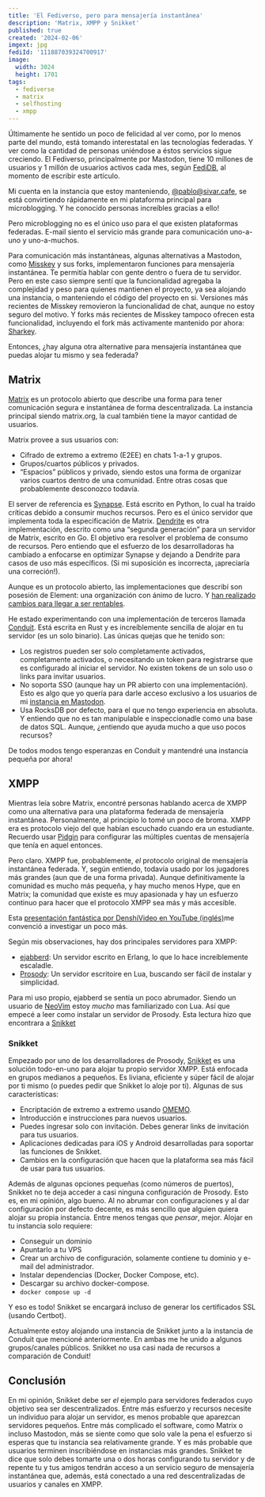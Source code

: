 ```yaml
---
title: 'El Fediverso, pero para mensajería instantánea'
description: 'Matrix, XMPP y Snikket'
published: true
created: '2024-02-06'
imgext: jpg
fediId: '111887039324700917'
image:
  width: 3024
  height: 1701
tags:
  - fediverse
  - matrix
  - selfhosting
  - xmpp
---
```


Últimamente he sentido un poco de felicidad al ver como, por lo menos parte del mundo, está tomando interestatal en las tecnologías federadas. Y ver como la cantidad de personas uniéndose a éstos servicios sigue creciendo. El Fediverso, principalmente por Mastodon, tiene 10 millones de usuarios y 1 millón de usuarios activos cada mes, según [FediDB](https://fedidb.org), al momento de escribir este artículo.

Mi cuenta en la instancia que estoy manteniendo, [@pablo@sivar.cafe](https://sivar.cafe/@pablo), se está convirtiendo rápidamente en mi plataforma principal para microblogging. Y he conocido personas increíbles gracias a ello!

Pero microblogging no es el único uso para el que existen plataformas federadas. E-mail siento el servicio más grande para comunicación uno-a-uno y uno-a-muchos.

Para comunicación más instantáneas, algunas alternativas a Mastodon, como  [Misskey](https://misskey-hub.net/en/)  y sus forks, implementaron funciones para mensajería instantánea. Te permitía hablar con gente dentro o fuera de tu servidor. Pero en este caso siempre sentí que la funcionalidad agregaba la complejidad y peso para quienes mantienen el proyecto, ya sea alojando una instancia, o manteniendo el código del proyecto en si. Versiones más recientes de Misskey removieron la funcionalidad de chat, aunque no estoy seguro del motivo. Y forks más recientes de Misskey tampoco ofrecen esta funcionalidad, incluyendo el fork más activamente mantenido por ahora:  [Sharkey](https://joinsharkey.org).

Entonces, ¿hay alguna otra alternative para mensajería instantánea que puedas alojar tu mismo y sea federada?

## Matrix

[Matrix](https://matrix.org/)  es un protocolo abierto que describe una forma para tener comunicación segura e instantánea de forma descentralizada. La instancia principal siendo matrix.org, la cual también tiene la mayor cantidad de usuarios.

Matrix provee a sus usuarios con:
- Cifrado de extremo a extremo (E2EE) en chats 1-a-1 y grupos.
- Grupos/cuartos públicos y privados.
- “Espacios” públicos y privado, siendo estos una forma de organizar varios cuartos dentro de una comunidad.
Entre otras cosas que probablemente desconozco todavía.

El server de referencia es [Synapse](https://github.com/element-hq/synapse). Está escrito en Python, lo cual ha traído críticas debido a consumir muchos recursos. Pero es el único servidor que implementa toda la especificación de Matrix. [Dendrite](https://github.com/matrix-org/dendrite) es otra implementación, descrito como una “segunda generación” para un servidor de Matrix, escrito en Go. El objetivo era resolver el problema de consumo de recursos. Pero entiendo que el esfuerzo de los desarrolladoras ha cambiado a enfocarse en optimizar Synapse y dejando a Dendrite para casos de uso más específicos. (Si mi suposición es incorrecta, ¡apreciaría una correción!).

Aunque es un protocolo abierto, las implementaciones que describí son posesión de Element: una organización con ánimo de lucro. Y [han realizado cambios para llegar a ser rentables](https://element.io/blog/element-to-adopt-agplv3/).

He estado experimentando con una implementación de terceros llamada [Conduit](https://conduit.rs). Está escrita en Rust y es increíblemente sencilla de alojar en tu servidor (es un solo binario). Las únicas quejas que he tenido son:
- Los registros pueden ser solo completamente activados, completamente activados, o necesitando un token para registrarse que es configurado al iniciar el servidor. No existen tokens de un solo uso o links para invitar usuarios.
- No soporta SSO (aunque hay un PR abierto con una implementación). Esto es algo que yo quería para darle acceso exclusivo a los usuarios de mi [instancia en Mastodon](https://sivar.cafe).
- Usa RocksDB por defecto, para el que no tengo experiencia en absoluta. Y entiendo que no es tan manipulable e inspeccionadle como una base de datos SQL. Aunque, ¿entiendo que ayuda mucho a que uso pocos recursos?

De todos modos tengo esperanzas en Conduit y mantendré una instancia pequeña por ahora!

## XMPP

Mientras leía sobre Matrix, encontré personas hablando acerca de XMPP como una alternativa para una plataforma federada de mensajería instantánea. Personalmente, al principio lo tomé un poco de broma. XMPP era es protocolo viejo del que habían escuchado cuando era un estudiante. Recuerdo usar [Pidgin](https://pidgin.im/) para configurar las múltiples cuentas de mensajería que tenía en aquel entonces.

Pero claro. XMPP fue, probablemente, _el_ protocolo original de mensajería instantánea federada. Y, según entiendo, todavía usado por los jugadores más grandes (aun que de una forma privada). Aunque definitivamente la comunidad es mucho más pequeña, y hay mucho menos Hype, que en Matrix; la comunidad que existe es muy apasionada y hay un esfuerzo continuo para hacer que el protocolo XMPP sea más y más accesible.

Esta [presentación fantástica por DenshiVideo en YouTube \(inglés\)](https://www.youtube.com/watch?v=GurbaZzwYvU)me convenció a investigar un poco más.

Según mis observaciones, hay dos principales servidores para XMPP:
- [ejabberd](https://www.ejabberd.im/): Un servidor escrito en Erlang, lo que lo hace increíblemente escaladle.
- [Prosody](https://prosody.im/):  Un servidor escritoire en Lua, buscando ser fácil de instalar y simplicidad.

Para mi uso propio, ejabberd se sentía un poco abrumador. Siendo un usuario de [NeoVim](https://neovim.io) estoy _mucho_ mas familiarizado con Lua. Así que empecé a leer como instalar un servidor de Prosody. Esta lectura hizo que encontrara a [Snikket](https://snikket.org)

### Snikket

Empezado por uno de los desarrolladores de Prosody, [Snikket](https://snikket.org) es una solución todo-en-uno para alojar tu propio servidor XMPP. Está enfocada en grupos medianos a pequeños. Es liviana, eficiente y súper fácil de alojar por ti mismo (o puedes pedir que Snikket lo aloje por ti). Algunas de sus características:
- Encriptación de extremo a extremo usando [OMEMO](https://webencrypt.org/omemo/).
- Introducción e instrucciones para nuevos usuarios.
- Puedes ingresar solo con invitación. Debes generar links de invitación para tus usuarios.
- Aplicaciones dedicadas para iOS y Android desarrolladas para soportar las funciones de Snikket.
- Cambios en la configuración que hacen que la plataforma sea más fácil de usar para tus usuarios.

Además de algunas opciones pequeñas (como números de puertos), Snikket no te deja acceder a casi ninguna configuración de Prosody. Esto es, en mi opinión, algo bueno. Al no abrumar con configuraciones y al dar configuración por defecto decente, es más sencillo que alguien quiera alojar su propia instancia. Entre menos tengas que _pensar_, mejor. Alojar en tu instancia solo requiere:
- Conseguir un dominio
- Apuntarlo a tu VPS
- Crear un archivo de configuración, solamente contiene tu dominio y e-mail del administrador.
- Instalar dependencias (Docker, Docker Compose, etc).
- Descargar su archivo docker-compose.
- `docker compose up -d`

Y eso es todo! Snikket se encargará incluso de generar los certificados SSL (usando Certbot).

Actualmente estoy alojando una instancia de Snikket junto a la instancia de Conduit que mencioné anteriormente. En ambas me he unido a algunos grupos/canales públicos. Snikket no usa casi nada de recursos a comparación de Conduit!

## Conclusión

En mi opinión, Snikket debe ser _el_ ejemplo para servidores federados cuyo objetivo sea ser descentralizados. Entre más esfuerzo y recursos necesite un individuo para alojar un servidor, es menos probable que aparezcan servidores pequeños. Entre más complicado el software, como Matrix o incluso Mastodon, más se siente como que solo vale la pena el esfuerzo si esperas que tu instancia sea relativamente grande. Y es más probable que usuarios terminen inscribiéndose en instancias más grandes. Snikket te dice que solo debes tomarte una o dos horas configurando tu servidor y de repente tu y tus amigos tendrán acceso a un servicio seguro de mensajería instantánea que, además, está conectado a una red descentralizadas de usuarios y canales en XMPP.
